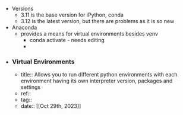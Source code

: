 - Versions
	- 3.11 is the base version for iPython, conda
	- 3.12 is the latest version, but there are problems as it is so new
- Anaconda
	- provides a means for virtual environments besides venv
		- conda activate - needs editing
		-
- ### Virtual Environments
	- title:: Allows you to  run different python environments with each environment having its own interpreter version, packages and settings
	- ref::
	- tag::
	- date:: [[Oct 29th, 2023]]